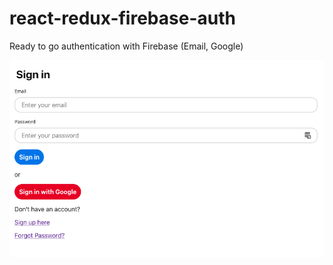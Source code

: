 # react-redux-firebase-auth
Ready to go authentication with Firebase (Email, Google)

![Screenshot](https://github.com/andreysaf/react-redux-firebase-auth/blob/master/screen.png?raw=true "Screenshot")

